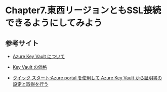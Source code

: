 # Chapter7.東西リージョンともSSL接続できるようにしてみよう

## 参考サイト

- [Azure Key Vault について](https://docs.microsoft.com/ja-jp/azure/key-vault/general/overview)

- [Key Vault の価格](https://azure.microsoft.com/ja-jp/pricing/details/key-vault/)

- [クイック スタート:Azure portal を使用して Azure Key Vault から証明書の設定と取得を行う](https://docs.microsoft.com/ja-jp/azure/key-vault/certificates/quick-create-portal)

